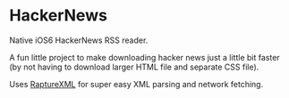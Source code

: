 # HackerNews

Native iOS6 HackerNews RSS reader.  

A fun little project to make downloading hacker news just a little bit faster (by not having to download larger HTML file and separate CSS file).


Uses [RaptureXML](https://github.com/ZaBlanc/RaptureXML) for super easy XML parsing and network fetching.


